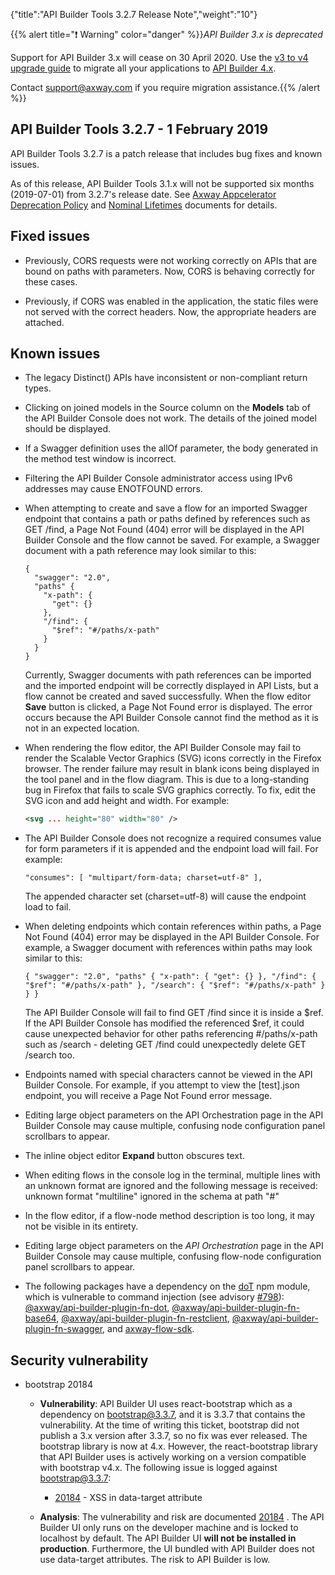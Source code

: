 {"title":"API Builder Tools 3.2.7 Release Note","weight":"10"}

{{% alert title="❗️ Warning" color="danger" %}}*API Builder 3.x is deprecated*

Support for API Builder 3.x will cease on 30 April 2020. Use the [v3 to v4 upgrade guide](https://docs.axway.com/bundle/API_Builder_4x_allOS_en/page/api_builder_v3_to_v4_upgrade_guide.html) to migrate all your applications to [API Builder 4.x](https://docs.axway.com/bundle/API_Builder_4x_allOS_en/page/api_builder_getting_started_guide.html).

Contact [support@axway.com](mailto:support@axway.com) if you require migration assistance.{{% /alert %}}

## API Builder Tools 3.2.7 - 1 February 2019

API Builder Tools 3.2.7 is a patch release that includes bug fixes and known issues.

As of this release, API Builder Tools 3.1.x will not be supported six months (2019-07-01) from 3.2.7's release date. See [Axway Appcelerator Deprecation Policy](/docs/appc/AMPLIFY_Appcelerator_Services_Overview/Axway_Appcelerator_Deprecation_Policy/) and [Nominal Lifetimes](/docs/appc/AMPLIFY_Appcelerator_Services_Overview/Axway_Appcelerator_Product_Lifecycle/#nominal-lifetimes) documents for details.

## Fixed issues

* Previously, CORS requests were not working correctly on APIs that are bound on paths with parameters. Now, CORS is behaving correctly for these cases.

* Previously, if CORS was enabled in the application, the static files were not served with the correct headers. Now, the appropriate headers are attached.

## Known issues

* The legacy Distinct() APIs have inconsistent or non-compliant return types.

* Clicking on joined models in the Source column on the **Models** tab of the API Builder Console does not work. The details of the joined model should be displayed.

* If a Swagger definition uses the allOf parameter, the body generated in the method test window is incorrect.

* Filtering the API Builder Console administrator access using IPv6 addresses may cause ENOTFOUND errors.

* When attempting to create and save a flow for an imported Swagger endpoint that contains a path or paths defined by references such as GET /find, a Page Not Found (404) error will be displayed in the API Builder Console and the flow cannot be saved. For example, a Swagger document with a path reference may look similar to this:

    ```
    {
      "swagger": "2.0",
      "paths" {
        "x-path": {
          "get": {}
        },
        "/find": {
          "$ref": "#/paths/x-path"
        }
      }
    }
    ```

    Currently, Swagger documents with path references can be imported and the imported endpoint will be correctly displayed in API Lists, but a flow cannot be created and saved successfully. When the flow editor **Save** button is clicked, a Page Not Found error is displayed. The error occurs because the API Builder Console cannot find the method as it is not in an expected location.

* When rendering the flow editor, the API Builder Console may fail to render the Scalable Vector Graphics (SVG) icons correctly in the Firefox browser. The render failure may result in blank icons being displayed in the tool panel and in the flow diagram. This is due to a long-standing bug in Firefox that fails to scale SVG graphics correctly. To fix, edit the SVG icon and add height and width. For example:

    ```xml
    <svg ... height="80" width="80" />
    ```

* The API Builder Console does not recognize a required consumes value for form parameters if it is appended and the endpoint load will fail. For example:

    ```
    "consumes": [ "multipart/form-data; charset=utf-8" ],
    ```

    The appended character set (charset=utf-8) will cause the endpoint load to fail.

* When deleting endpoints which contain references within paths, a Page Not Found (404) error may be displayed in the API Builder Console. For example, a Swagger document with references within paths may look similar to this:

    ```
    { "swagger": "2.0", "paths" { "x-path": { "get": {} }, "/find": { "$ref": "#/paths/x-path" }, "/search": { "$ref": "#/paths/x-path" } } }
    ```

    The API Builder Console will fail to find GET /find since it is inside a $ref. If the API Builder Console has modified the referenced $ref, it could cause unexpected behavior for other paths referencing #/paths/x-path such as /search - deleting GET /find could unexpectedly delete GET /search too.

* Endpoints named with special characters cannot be viewed in the API Builder Console. For example, if you attempt to view the \[test\].json endpoint, you will receive a Page Not Found error message.

* Editing large object parameters on the API Orchestration page in the API Builder Console may cause multiple, confusing node configuration panel scrollbars to appear.

* The inline object editor **Expand** button obscures text.

* When editing flows in the console log in the terminal, multiple lines with an unknown format are ignored and the following message is received: unknown format "multiline" ignored in the schema at path "#"

* In the flow editor, if a flow-node method description is too long, it may not be visible in its entirety.

* Editing large object parameters on the _API Orchestration_ page in the API Builder Console may cause multiple, confusing flow-node configuration panel scrollbars to appear.

* The following packages have a dependency on the [doT](https://www.npmjs.com/package/dot) npm module, which is vulnerable to command injection (see advisory [#798](https://www.npmjs.com/advisories/798)): [@axway/api-builder-plugin-fn-dot](https://www.npmjs.com/package/@axway/api-builder-plugin-fn-dot), [@axway/api-builder-plugin-fn-base64](https://www.npmjs.com/package/@axway/api-builder-plugin-fn-base64), [@axway/api-builder-plugin-fn-restclient](https://www.npmjs.com/package/@axway/api-builder-plugin-fn-restclient), [@axway/api-builder-plugin-fn-swagger](https://www.npmjs.com/package/@axway/@axway/api-builder-plugin-fn-swagger), and [axway-flow-sdk](https://www.npmjs.com/package/axway-flow-sdk).

## Security vulnerability

* bootstrap 20184

    * **Vulnerability**: API Builder UI uses react-bootstrap which as a dependency on bootstrap@3.3.7, and it is 3.3.7 that contains the vulnerability. At the time of writing this ticket, bootstrap did not publish a 3.x version after 3.3.7, so no fix was ever released. The bootstrap library is now at 4.x. However, the react-bootstrap library that API Builder uses is actively working on a version compatible with bootstrap v4.x. The following issue is logged against bootstrap@3.3.7:

        * [20184](https://github.com/twbs/bootstrap/issues/20184) \- XSS in data-target attribute

    * **Analysis**: The vulnerability and risk are documented [20184](https://github.com/twbs/bootstrap/issues/20184) . The API Builder UI only runs on the developer machine and is locked to localhost by default. The API Builder UI **will not be installed in production**. Furthermore, the UI bundled with API Builder does not use data-target attributes. The risk to API Builder is low.
